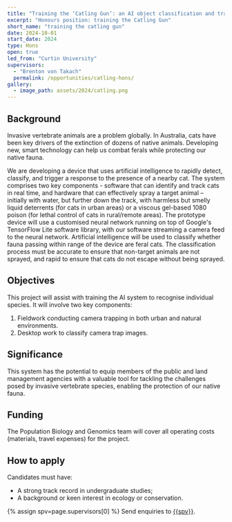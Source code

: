 ```yaml
---
title: "Training the ‘Catling Gun’: an AI object classification and tracking system for invasive species management"
excerpt: "Honours position: training the Catling Gun"
short_name: "training the catling gun"
date: 2024-10-01
start_date: 2024
type: Hons
open: true
led_from: "Curtin University"
supervisors:
  - "Brenton von Takach"
  permalink: /opportunities/catling-hons/
gallery:
  - image_path: assets/2024/catling.png
---
```


## Background

Invasive vertebrate animals are a problem globally. In Australia, cats have been key drivers of the extinction of dozens of native animals. Developing new, smart technology can help us combat ferals while protecting our native fauna. 

We are developing a device that uses artificial intelligence to rapidly detect, classify, and trigger a response to the presence of a nearby cat. The system comprises two key components - software that can identify and track cats in real time, and hardware that can effectively spray a target animal – initially with water, but further down the track, with harmless but smelly liquid deterrents  (for cats in urban areas) or a viscous gel-based 1080 poison (for lethal control of cats in rural/remote areas). 
The prototype device will use a customised neural network running on top of Google's TensorFlow Lite software library, with our software streaming a camera feed to the neural network. Artificial intelligence  will be used to classify whether fauna passing within range of the device are feral cats. The classification process must be accurate to ensure that non-target animals are not sprayed, and rapid to ensure that cats do not escape without being sprayed. 

## Objectives
This project will assist with training the AI system to recognise individual species. It will involve two key components:
1. Fieldwork conducting camera trapping in both urban and natural environments.
2. Desktop work to classify camera trap images.

## Significance
This system has the potential to equip members of the public and land management agencies with a valuable tool for tackling the challenges posed by invasive vertebrate species, enabling the protection of our native fauna. 

## Funding
The Population Biology and Genomics team will cover all operating costs (materials, travel expenses) for the project.

## How to apply

Candidates must have:
- A strong track record in undergraduate studies;
- A background or keen interest in ecology or conservation.


{% assign spv=page.supervisors[0] %}
Send enquiries to <a href="mailto:{{site.data.authors[spv].email}}">{{spv}}</a>.